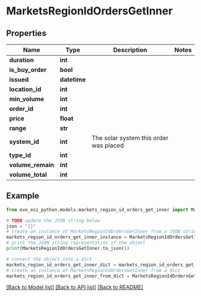 # MarketsRegionIdOrdersGetInner


## Properties

Name | Type | Description | Notes
------------ | ------------- | ------------- | -------------
**duration** | **int** |  | 
**is_buy_order** | **bool** |  | 
**issued** | **datetime** |  | 
**location_id** | **int** |  | 
**min_volume** | **int** |  | 
**order_id** | **int** |  | 
**price** | **float** |  | 
**range** | **str** |  | 
**system_id** | **int** | The solar system this order was placed | 
**type_id** | **int** |  | 
**volume_remain** | **int** |  | 
**volume_total** | **int** |  | 

## Example

```python
from eve_esi_python.models.markets_region_id_orders_get_inner import MarketsRegionIdOrdersGetInner

# TODO update the JSON string below
json = "{}"
# create an instance of MarketsRegionIdOrdersGetInner from a JSON string
markets_region_id_orders_get_inner_instance = MarketsRegionIdOrdersGetInner.from_json(json)
# print the JSON string representation of the object
print(MarketsRegionIdOrdersGetInner.to_json())

# convert the object into a dict
markets_region_id_orders_get_inner_dict = markets_region_id_orders_get_inner_instance.to_dict()
# create an instance of MarketsRegionIdOrdersGetInner from a dict
markets_region_id_orders_get_inner_from_dict = MarketsRegionIdOrdersGetInner.from_dict(markets_region_id_orders_get_inner_dict)
```
[[Back to Model list]](../README.md#documentation-for-models) [[Back to API list]](../README.md#documentation-for-api-endpoints) [[Back to README]](../README.md)


